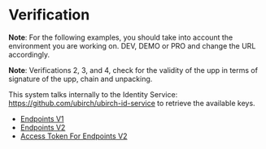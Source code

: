 # Verification 

**Note**: For the following examples, you should take into account the environment you are working on. DEV, DEMO or PRO and change the URL accordingly.

**Note**: Verifications 2, 3, and 4, check for the validity of the upp in terms of signature of the upp, chain and unpacking.

This system talks internally to the Identity Service: https://github.com/ubirch/ubirch-id-service to retrieve the available keys.

* [Endpoints V1](V1.md)
* [Endpoints V2](V2.md)
* [Access Token For Endpoints V2](AccessToken.md)


